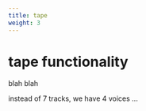 ```yaml
---
title: tape
weight: 3
---
```


# tape functionality

blah blah 

instead of 7 tracks, we have 4 voices ...